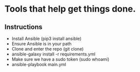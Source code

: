# Tools that help get things done.  

## Instructions  
* Install Ansible (pip3 install ansible)
* Ensure Ansible is in your path
* Clone and enter the repo (git clone)
* ansible-galaxy install -r requirements.yml
* Make sure we have a sudo token (sudo whoami)
* ansible-playbook main.yml


